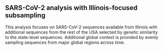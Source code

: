 ## SARS-CoV-2 analysis with Illinois-focused subsampling
This analysis focuses on SARS-CoV-2 sequences available from Illinois with additional sequences from the rest of the USA selected by genetic similarity to the state-level sequences. Additional global context is provided by evenly sampling sequences from major global regions across time.
